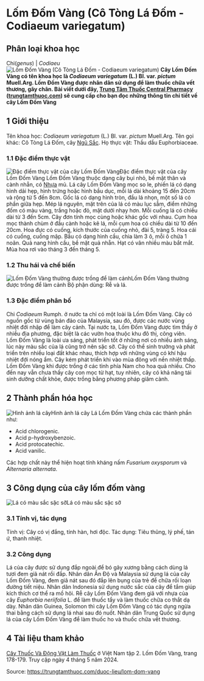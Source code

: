 # Lốm Đốm Vàng (Cô Tòng Lá Đốm - Codiaeum variegatum)

Phân loại khoa học  
---  
Chi(_genus_) | _Codiaeu_  
![Lốm Đốm Vàng \(Cô Tòng Lá Đốm - Codiaeum variegatum\)](https://trungtamthuoc.com/images/others/cay-lom-dom-vang-2278.jpg)
**Cây Lốm Đốm Vàng có tên khoa học là _Codiaeum variegatum_ (L.) Bl. var. _pictum_ Muell.Arg. Lốm Đốm Vàng được nhân dân sử dụng để làm thuốc chữa vết thương, gãy chân. Bài viết dưới đây, [Trung Tâm Thuốc Central Pharmacy](https://trungtamthuoc.com/ "Trung Tâm Thuốc Central Pharmacy") ([trungtamthuoc.com](https://trungtamthuoc.com/ "trungtamthuoc.com")) sẽ cung cấp cho bạn đọc những thông tin chi tiết về cây Lốm Đốm Vàng**
##  1 Giới thiệu
Tên khoa học: _Codiaeum variegatum_ (L.) Bl. var. _pictum_ Muell.Arg.
Tên gọi khác: Cô Tòng Lá Đốm, cây [Ngũ Sắc](https://trungtamthuoc.com/duoc-lieu/co-ngu-sac "Ngũ Sắc").
Họ thực vật: Thầu dầu Euphorbiaceae.
### 1.1 Đặc điểm thực vật
![Đặc điểm thực vật của cây Lốm Đốm Vàng](https://trungtamthuoc.com/images/item/cay-lom-dom-vang-0.jpg)Đặc điểm thực vật của cây Lốm Đốm Vàng
Lốm Đốm Vàng thuộc dạng cây bụi nhỏ, bề mặt thân và cành nhẵn, có [Nhựa](https://trungtamthuoc.com/hoat-chat/nhua "Nhựa") mủ.
Lá cây Lốm Đốm Vàng mọc so le, phiến lá có dạng hình dải hẹp, hình trứng hoặc hình bầu dục, mỗi lá dài khoảng 15 đến 20cm và rộng từ 5 đến 8cm. Gốc lá có dạng hình tròn, đầu lá nhọn, một số lá có phần giữa hẹp. Mép lá nguyên, mặt trên của lá có màu lục sẫm, điểm những đốm có màu vàng, trắng hoặc đỏ, mặt dưới nhạy hơn. Mỗi cuống lá có chiều dài từ 3 đến 5cm.
Cây đơn tính mọc cùng hoặc khác gốc với nhau.
Cụm hoa mọc thành chùm ở đầu cành hoặc kẽ lá, mỗi cụm hoa có chiều dài từ 10 đến 20cm. Hoa đực có cuống, kích thước của cuống nhỏ, đài 5, tràng 5. Hoa cái có cuống, cuống mập.
Bầu có dạng hình cầu, chia làm 3 ô, mỗi ô chứa 1 noãn.
Quả nang hình cầu, bề mặt quả nhẵn.
Hạt có vân nhiều màu bắt mắt.
Mùa hoa rơi vào tháng 3 đến tháng 5.
### 1.2 Thu hái và chế biến
![Lốm Đốm Vàng thường được trồng để làm cảnh](https://trungtamthuoc.com/images/item/cay-lom-dom-vang-1.jpg)Lốm Đốm Vàng thường được trồng để làm cảnh
Bộ phận dùng: Rễ và lá.
### 1.3 Đặc điểm phân bố
Chi _Codiaeum_ Rumph. ở nước ta chỉ có một loài là Lốm Đốm Vàng. Cây có nguồn gốc từ vùng bán đảo của Malaysia, sau đó, được các nước vùng nhiệt đới nhập để làm cây cảnh.
Tại nước ta, Lốm Đốm Vàng được tìm thấy ở nhiều địa phương, đặc biệt là các vườn hoa thuộc khu đô thị, công viên.
Lốm Đốm Vàng là loài ưa sáng, phát triển tốt ở những nơi có nhiều ánh sáng, lúc này màu sắc của lá cũng trở nên sặc sỡ. Cây có thể sinh trưởng và phát triển trên nhiều loại đất khác nhau, thích hợp với những vùng có khí hậu nhiệt đới nóng ẩm. Cây kém phát triển khi vào mùa đông với nền nhiệt thấp.
Lốm Đốm Vàng khi được trồng ở các tỉnh phía Nam cho hoa quả nhiều. Cho đến nay vẫn chưa thấy cây con mọc từ hạt, tuy nhiên, cây có khả năng tái sinh dưỡng chất khỏe, được trồng bằng phương pháp giâm cành.
##  2 Thành phần hóa học
![Hình ảnh lá cây](https://trungtamthuoc.com/images/item/cay-lom-dom-vang-2.jpg)Hình ảnh lá cây
Lá Lốm Đốm Vàng chứa các thành phần như:
  * Acid chlorogenic.
  * Acid p-hydroxybenzoic.
  * Acid protocatechic.
  * Acid vanilic.


Các hợp chất này thể hiện hoạt tính kháng nấm _Fusarium oxysporum_ và _Alternaria alternata_.
##  3 Công dụng của cây lốm đốm vàng
![Lá có màu sắc sặc sỡ](https://trungtamthuoc.com/images/item/cay-lom-dom-vang-3.jpg)Lá có màu sắc sặc sỡ
### 3.1 Tính vị, tác dụng
Tính vị: Cây có vị đắng, tính hàn, hơi độc.
Tác dụng: Tiêu thũng, lý phế, tán ứ, thanh nhiệt.
### 3.2 Công dụng
Lá của cây được sử dụng đắp ngoài để bó gãy xương bằng cách dùng lá tươi đem giã nát rồi đắp.
Nhân dân Ấn Độ và Malaysia sử dụng lá của cây Lốm Đốm Vàng, đem giã nát sau đó đắp lên bụng của trẻ để chữa rối loạn đường tiết niệu.
Nhân dân Indonesia sử dụng nước sắc của cây để tắm giúp kích thích cơ thể ra mồ hôi. Rễ cây Lốm Đốm Vàng đem giã với nhựa của cây _Euphorbia neriifolia_ L. để làm thuốc tẩy và làm thuốc chữa co thắt dạ dày.
Nhân dân Guinea, Solomon thì cây Lốm Đốm Vàng có tác dụng ngừa thai bằng cách sử dụng lá nhai sau đó nuốt.
Nhân dân Trung Quốc sử dụng lá của cây Lốm Đốm Vàng để làm thuốc ho và thuốc chữa vết thương.
##  4 Tài liệu tham khảo
[Cây Thuốc Và Động Vật Làm Thuốc](https://trungtamthuoc.com/bai-viet/doc-online-va-tai-mien-phi-pdf-sach-cay-thuoc-va-dong-vat-lam-thuoc-o-viet-nam "Cây Thuốc Và Động Vật Làm Thuốc") ở Việt Nam tập 2. Lốm Đốm Vàng, trang 178-179. Truy cập ngày 4 tháng 5 năm 2024.


Source: https://trungtamthuoc.com/duoc-lieu/lom-dom-vang